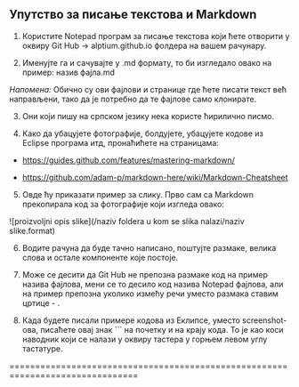 ﻿## Упутство за писање текстова и Markdown
 

1. Користите Notepad програм за писање текстова који ћете отворити у оквиру Git Hub -> alptium.github.io фолдера на вашем рачунару.

2. Именујте га и сачувајте у .md формату, то би изгледало овако на пример: назив фајла.md

*Напомена:* Обично су ови фајлови и странице где ћете писати текст већ направљени, тако да је потребно да те фајлове само клонирате.   

3. Они који пишу на српском језику нека користе ћирилично писмо.

4. Како да убацујете фотографије, болдујете, убацујете кодове из Eclipse програма итд, пронаћићете на страницама:

- https://guides.github.com/features/mastering-markdown/

- https://github.com/adam-p/markdown-here/wiki/Markdown-Cheatsheet

5. Овде ћу приказати пример за слику. Прво сам са Markdown прекопирала код за фотографије који изгледа овако:

![proizvoljni opis slike](/naziv foldera u kom se slika nalazi/naziv slike.format)

6. Водите рачуна да буде тачно написано, поштујте размаке, велика слова и остале компоненте које постоје.

7. Може се десити да Git Hub не препозна размаке код на пример назива фајлова, мени се то десило код назива Notepad фајлова, али на пример препозна уколико измећу речи уместо размака ставим цртице - .

8. Када будете писали примере кодова из Еклипсе, уместо screenshot-ова, писаћете овај знак ``` на почетку и на крају кода.
То је као коси наводник који се налази у оквиру тастера у горњем левом углу тастатуре.

===============================================================================
